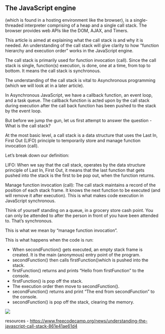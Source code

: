 
## The JavaScript engine

(which is found in a hosting environment like the browser), is a single-threaded interpreter comprising of a heap and a single call stack. The browser provides web APIs like the DOM, AJAX, and Timers.

This article is aimed at explaining what the call stack is and why it is needed. An understanding of the call stack will give clarity to how “function hierarchy and execution order” works in the JavaScript engine.

The call stack is primarily used for function invocation (call). Since the call stack is single, function(s) execution, is done, one at a time, from top to bottom. It means the call stack is synchronous.

The understanding of the call stack is vital to Asynchronous programming (which we will look at in a later article).

In Asynchronous JavaScript, we have a callback function, an event loop, and a task queue. The callback function is acted upon by the call stack during execution after the call back function has been pushed to the stack by the event loop.

But before we jump the gun, let us first attempt to answer the question - What is the call stack?

At the most basic level, a call stack is a data structure that uses the Last In, First Out (LIFO) principle to temporarily store and manage function invocation (call).

Let’s break down our definition:

LIFO: When we say that the call stack, operates by the data structure principle of Last In, First Out, it means that the last function that gets pushed into the stack is the first to be pop out, when the function returns.

Manage function invocation (call): The call stack maintains a record of the position of each stack frame. It knows the next function to be executed (and will remove it after execution). This is what makes code execution in JavaScript synchronous.

Think of yourself standing on a queue, in a grocery store cash point. You can only be attended to after the person in front of you have been attended to. That’s synchronous.

This is what we mean by “manage function invocation”.

This is what happens when the code is run:

- When secondFunction() gets executed, an empty stack frame is created. It is the main (anonymous) entry point of the program.
- secondFunction() then calls firstFunction()which is pushed into the stack.
- firstFunction() returns and prints “Hello from firstFunction” to the console.
- firstFunction() is pop off the stack.
- The execution order then move to secondFunction().
- secondFunction() returns and print “The end from secondFunction” to the console.
- secondFunction() is pop off the stack, clearing the memory.

![](http://dolszewski.com/wp-content/uploads/2018/04/javascript-engine.png)


resources - https://www.freecodecamp.org/news/understanding-the-javascript-call-stack-861e41ae61d4
